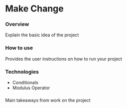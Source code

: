 # Make Change

### Overview
Explain the basic idea of the project


### How to use
Provides the user instructions on how to run your project

### Technologies

* Conditionals
* Modulus Operator

###
Main takeaways from work on the project
